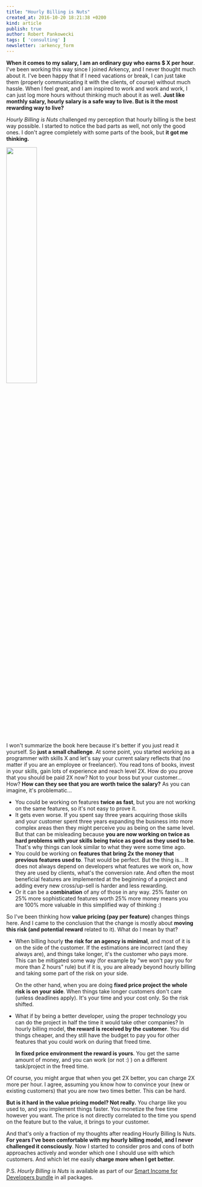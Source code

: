 ```yaml
---
title: "Hourly Billing is Nuts"
created_at: 2016-10-20 18:21:38 +0200
kind: article
publish: true
author: Robert Pankowecki
tags: [ 'consulting' ]
newsletter: :arkency_form
---
```


**When it comes to my salary, I am an ordinary guy who earns $ X per hour**. I've been working this way since I joined Arkency, and I never thought much about it. I've been happy that if I need vacations or break, I can just take them (properly communicating it with the clients, of course) without much hassle. When I feel great, and I am inspired to work and work and work, I can just log more hours without thinking much about it as well. **Just like monthly salary, hourly salary is a safe way to live. But is it the most rewarding way to live?**  
  
_Hourly Billing is Nuts_ challenged my perception that hourly billing is the best way possible. I started to notice the bad parts as well, not only the good ones. I don't agree completely with some parts of the book, but **it got me thinking.**

<!-- more -->

<img src="https://gallery.mailchimp.com/1bb42b52984bfa86e2ce35215/images/a8859d34-bcba-4c51-acec-07e3adfcdc30.jpg" width="40%">

I won't summarize the book here because it's better if you just read it yourself. So **just a small challenge**. At some point, you started working as a programmer with skills X and let's say your current salary reflects that (no matter if you are an employee or freelancer). You read tons of books, invest in your skills, gain lots of experience and reach level 2X. How do you prove that you should be paid 2X now? Not to your boss but your customer... How? **How can they see that you are worth twice the salary?** As you can imagine, it's problematic...

* You could be working on features **twice as fast**, but you are not working on the same features, so it's not easy to prove it.  
* It gets even worse. If you spent say three years acquiring those skills and your customer spent three years expanding the business into more complex areas then they might perceive you as being on the same level. But that can be misleading because **you are now working on twice as hard problems with your skills being twice as good as they used to be**. That's why things can look similar to what they were some time ago.  
* You could be working on **features that bring 2x the money that previous features used to**. That would be perfect. But the thing is... It does not always depend on developers what features we work on, how they are used by clients, what's the conversion rate. And often the most beneficial features are implemented at the beginning of a project and adding every new cross/up-sell is harder and less rewarding.  
* Or it can be a **combination** of any of those in any way. 25% faster on 25% more sophisticated features worth 25% more money means you are 100% more valuable in this simplified way of thinking :)
  
So I've been thinking how **value pricing (pay per feature)** changes things here. And I came to the conclusion that the change is mostly about **moving this risk (and potential reward** related to it). What do I mean by that?

* When billing hourly **the risk for an agency is minimal**, and most of it is on the side of the customer. If the estimations are incorrect (and they always are), and things take longer, it's the customer who pays more. This can be mitigated some way (for example by "we won't pay you for more than Z hours" rule) but if it is, you are already beyond hourly billing and taking some part of the risk on your side.  
  
    On the other hand, when you are doing **fixed price project the whole risk is on your side**. When things take longer customers don't care (unless deadlines apply). It's your time and your cost only. So the risk shifted.  
 
* What if by being a better developer, using the proper technology you can do the project in half the time it would take other companies? In hourly billing model, **the reward is received by the customer**. You did things cheaper, and they still have the budget to pay you for other features that you could work on during that freed time.  
  
    **In fixed price environment the reward is yours**. You get the same amount of money, and you can work (or not :) ) on a different task/project in the freed time.
  
Of course, you might argue that when you get 2X better, you can charge 2X more per hour. I agree, assuming you know how to convince your (new or existing customers) that you are now two times better. This can be hard.  
  
**But is it hard in the value pricing model? Not really.** You charge like you used to, and you implement things faster. You monetize the free time however you want. The price is not directly correlated to the time you spend on the feature but to the value, it brings to your customer.  
  
And that's only a fraction of my thoughts after reading Hourly Billing Is Nuts. **For years I've been comfortable with my hourly billing model, and I never challenged it consciously**. Now I started to consider pros and cons of both approaches actively and wonder which one I should use with which customers. And which let me easily **charge more when I get better**.  
  
P.S. _Hourly Billing is Nuts_ is available as part of our [Smart Income for Developers bundle](http://www.smartincomefordevelopers.com/) in all packages. 
